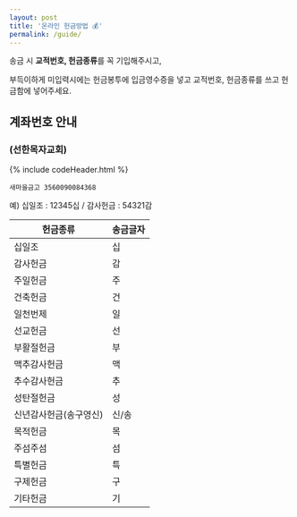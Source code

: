 ```yaml
---
layout: post
title: '온라인 헌금방법 💰'
permalink: /guide/
---
```


송금 시 **교적번호, 헌금종류**를 꼭 기입해주시고,

부득이하게 미입력시에는 헌금봉투에 입금영수증을 넣고 교적번호, 헌금종류를 쓰고 헌금함에 넣어주세요.

## 계좌번호 안내

### (선한목자교회)

{% include codeHeader.html %}
```
새마을금고 3560090084368
```

예) 십일조 : 12345십 / 감사헌금 : 54321감

| 헌금종류 | 송금글자 |
| -- | -- |
| 십일조 | 십 |
| 감사헌금 | 감 |
| 주일헌금 | 주 |
| 건축헌금 | 건 |
| 일천번제 | 일 |
| 선교헌금 | 선 |
| 부활절헌금 | 부 |
| 맥추감사헌금 | 맥 |
| 추수감사헌금 | 추 |
| 성탄절헌금 | 성 |
| 신년감사헌금(송구영신) | 신/송 |
| 목적헌금 | 목 |
| 주섬주섬 | 섬 |
| 특별헌금 | 특 |
| 구제헌금 | 구 |
| 기타헌금 | 기 |

